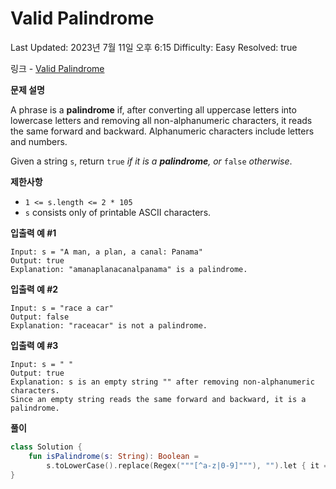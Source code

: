 # Valid Palindrome

Last Updated: 2023년 7월 11일 오후 6:15
Difficulty: Easy
Resolved: true

링크 - [Valid Palindrome](https://leetcode.com/problems/valid-palindrome/description/)

**문제 설명**

A phrase is a **palindrome** if, after converting all uppercase letters into lowercase letters and removing all non-alphanumeric characters, it reads the same forward and backward. Alphanumeric characters include letters and numbers.

Given a string `s`, return `true` *if it is a **palindrome**, or* `false` *otherwise*.

**제한사항**

- `1 <= s.length <= 2 * 105`
- `s` consists only of printable ASCII characters.

**입출력 예 #1**

```
Input: s = "A man, a plan, a canal: Panama"
Output: true
Explanation: "amanaplanacanalpanama" is a palindrome.
```

**입출력 예 #2**

```
Input: s = "race a car"
Output: false
Explanation: "raceacar" is not a palindrome.
```

**입출력 예 #3**

```
Input: s = " "
Output: true
Explanation: s is an empty string "" after removing non-alphanumeric characters.
Since an empty string reads the same forward and backward, it is a palindrome.
```

**풀이**

```kotlin
class Solution {
    fun isPalindrome(s: String): Boolean =
        s.toLowerCase().replace(Regex("""[^a-z|0-9]"""), "").let { it == it.reversed() }
}
```
